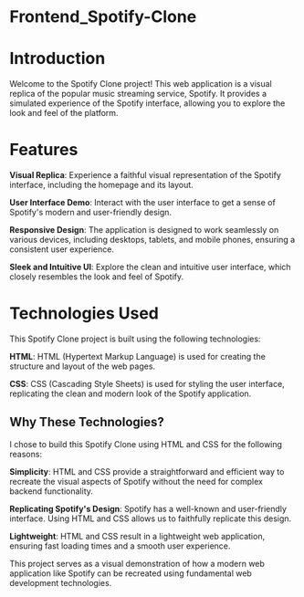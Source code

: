 # Frontend_Spotify-Clone

# Introduction
Welcome to the Spotify Clone project! This web application is a visual replica of the popular music streaming service, Spotify. It provides a simulated experience of the Spotify interface, allowing you to explore the look and feel of the platform.

# Features
**Visual Replica**: Experience a faithful visual representation of the Spotify interface, including the homepage and its layout.

**User Interface Demo**: Interact with the user interface to get a sense of Spotify's modern and user-friendly design.

**Responsive Design**: The application is designed to work seamlessly on various devices, including desktops, tablets, and mobile phones, ensuring a consistent user experience.

**Sleek and Intuitive UI**: Explore the clean and intuitive user interface, which closely resembles the look and feel of Spotify.

# Technologies Used
This Spotify Clone project is built using the following technologies:

**HTML**: HTML (Hypertext Markup Language) is used for creating the structure and layout of the web pages.

**CSS**: CSS (Cascading Style Sheets) is used for styling the user interface, replicating the clean and modern look of the Spotify application.

## Why These Technologies?
I chose to build this Spotify Clone using HTML and CSS for the following reasons:

**Simplicity**: HTML and CSS provide a straightforward and efficient way to recreate the visual aspects of Spotify without the need for complex backend functionality.

**Replicating Spotify's Design**: Spotify has a well-known and user-friendly interface. Using HTML and CSS allows us to faithfully replicate this design.

**Lightweight**: HTML and CSS result in a lightweight web application, ensuring fast loading times and a smooth user experience.

This project serves as a visual demonstration of how a modern web application like Spotify can be recreated using fundamental web development technologies.

